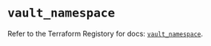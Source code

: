 # `vault_namespace`

Refer to the Terraform Registory for docs: [`vault_namespace`](https://registry.terraform.io/providers/hashicorp/vault/3.20.1/docs/resources/namespace).
